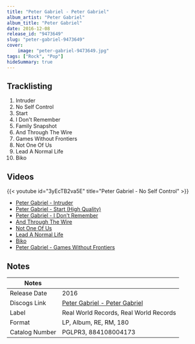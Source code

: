 ```yaml
---
title: "Peter Gabriel - Peter Gabriel"
album_artist: "Peter Gabriel"
album_title: "Peter Gabriel"
date: 2016-12-08
release_id: "9473649"
slug: "peter-gabriel-9473649"
cover:
    image: "peter-gabriel-9473649.jpg"
tags: ["Rock", "Pop"]
hideSummary: true
---
```


## Tracklisting
1. Intruder
2. No Self Control
3. Start
4. I Don't Remember
5. Family Snapshot
6. And Through The Wire
7. Games Without Frontiers
8. Not One Of Us
9. Lead A Normal Life
10. Biko

## Videos
{{< youtube id="3yEcTB2va5E" title="Peter Gabriel - No Self Control" >}}
- [Peter Gabriel - Intruder](https://www.youtube.com/watch?v=vAzUh_H7yV0)
- [Peter Gabriel - Start (High Quality)](https://www.youtube.com/watch?v=crvFejxprII)
- [Peter Gabriel - I Don't Remember](https://www.youtube.com/watch?v=9k_ZRyws8Uc)
- [And Through The Wire](https://www.youtube.com/watch?v=k0UJtixnii8)
- [Not One Of Us](https://www.youtube.com/watch?v=3bn75IYMWSw)
- [Lead A Normal Life](https://www.youtube.com/watch?v=O3mZPggXQ74)
- [Biko](https://www.youtube.com/watch?v=jsVieeccpQs)
- [Peter Gabriel - Games Without Frontiers](https://www.youtube.com/watch?v=3xZmlUV8muY)

## Notes

| Notes          |             |
| ---------------| ----------- |
| Release Date   | 2016 |
| Discogs Link   | [Peter Gabriel - Peter Gabriel](https://www.discogs.com/release/9473649) |
| Label          | Real World Records, Real World Records |
| Format         | LP, Album, RE, RM, 180 |
| Catalog Number | PGLPR3, 884108004173 |

